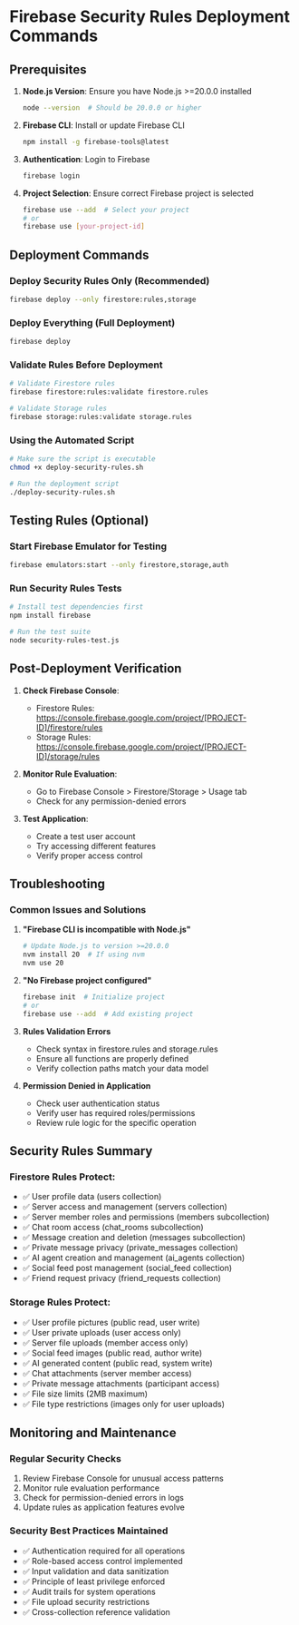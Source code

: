# Firebase Security Rules Deployment Commands

## Prerequisites

1. **Node.js Version**: Ensure you have Node.js >=20.0.0 installed
   ```bash
   node --version  # Should be 20.0.0 or higher
   ```

2. **Firebase CLI**: Install or update Firebase CLI
   ```bash
   npm install -g firebase-tools@latest
   ```

3. **Authentication**: Login to Firebase
   ```bash
   firebase login
   ```

4. **Project Selection**: Ensure correct Firebase project is selected
   ```bash
   firebase use --add  # Select your project
   # or
   firebase use [your-project-id]
   ```

## Deployment Commands

### Deploy Security Rules Only (Recommended)
```bash
firebase deploy --only firestore:rules,storage
```

### Deploy Everything (Full Deployment)
```bash
firebase deploy
```

### Validate Rules Before Deployment
```bash
# Validate Firestore rules
firebase firestore:rules:validate firestore.rules

# Validate Storage rules  
firebase storage:rules:validate storage.rules
```

### Using the Automated Script
```bash
# Make sure the script is executable
chmod +x deploy-security-rules.sh

# Run the deployment script
./deploy-security-rules.sh
```

## Testing Rules (Optional)

### Start Firebase Emulator for Testing
```bash
firebase emulators:start --only firestore,storage,auth
```

### Run Security Rules Tests
```bash
# Install test dependencies first
npm install firebase

# Run the test suite
node security-rules-test.js
```

## Post-Deployment Verification

1. **Check Firebase Console**:
   - Firestore Rules: https://console.firebase.google.com/project/[PROJECT-ID]/firestore/rules
   - Storage Rules: https://console.firebase.google.com/project/[PROJECT-ID]/storage/rules

2. **Monitor Rule Evaluation**:
   - Go to Firebase Console > Firestore/Storage > Usage tab
   - Check for any permission-denied errors

3. **Test Application**:
   - Create a test user account
   - Try accessing different features
   - Verify proper access control

## Troubleshooting

### Common Issues and Solutions

1. **"Firebase CLI is incompatible with Node.js"**
   ```bash
   # Update Node.js to version >=20.0.0
   nvm install 20  # If using nvm
   nvm use 20
   ```

2. **"No Firebase project configured"**
   ```bash
   firebase init  # Initialize project
   # or
   firebase use --add  # Add existing project
   ```

3. **Rules Validation Errors**
   - Check syntax in firestore.rules and storage.rules
   - Ensure all functions are properly defined
   - Verify collection paths match your data model

4. **Permission Denied in Application**
   - Check user authentication status
   - Verify user has required roles/permissions
   - Review rule logic for the specific operation

## Security Rules Summary

### Firestore Rules Protect:
- ✅ User profile data (users collection)
- ✅ Server access and management (servers collection)  
- ✅ Server member roles and permissions (members subcollection)
- ✅ Chat room access (chat_rooms subcollection)
- ✅ Message creation and deletion (messages subcollection)
- ✅ Private message privacy (private_messages collection)
- ✅ AI agent creation and management (ai_agents collection)
- ✅ Social feed post management (social_feed collection)
- ✅ Friend request privacy (friend_requests collection)

### Storage Rules Protect:
- ✅ User profile pictures (public read, user write)
- ✅ User private uploads (user access only)
- ✅ Server file uploads (member access only)
- ✅ Social feed images (public read, author write)
- ✅ AI generated content (public read, system write)
- ✅ Chat attachments (server member access)
- ✅ Private message attachments (participant access)
- ✅ File size limits (2MB maximum)
- ✅ File type restrictions (images only for user uploads)

## Monitoring and Maintenance

### Regular Security Checks
1. Review Firebase Console for unusual access patterns
2. Monitor rule evaluation performance
3. Check for permission-denied errors in logs
4. Update rules as application features evolve

### Security Best Practices Maintained
- ✅ Authentication required for all operations
- ✅ Role-based access control implemented
- ✅ Input validation and data sanitization
- ✅ Principle of least privilege enforced
- ✅ Audit trails for system operations
- ✅ File upload security restrictions
- ✅ Cross-collection reference validation
